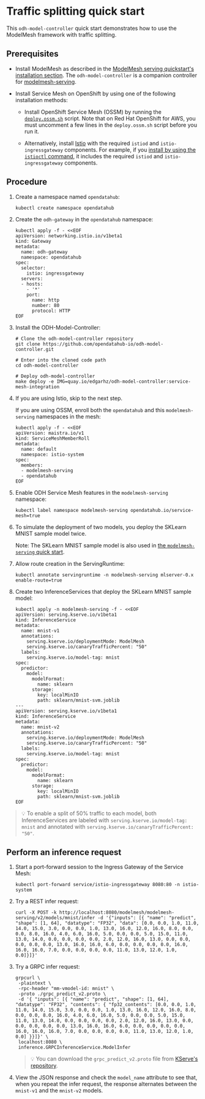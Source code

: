 # Traffic splitting quick start

This `odh-model-controller` quick start demonstrates how to use the ModelMesh framework with traffic splitting. 

## Prerequisites

- Install ModelMesh as described in the [ModelMesh serving quickstart's installation section](https://github.com/opendatahub-io/modelmesh-serving/blob/main/docs/quickstart.md#1-install-modelmesh-serving). The `odh-model-controller` is a companion controller for [modelmesh-serving](https://github.com/opendatahub-io/modelmesh-serving).

- Install Service Mesh on OpenShift by using one of the following installation methods:

  - Install OpenShift Service Mesh (OSSM) by running the [`deploy.ossm.sh`](../scripts/deploy.ossm.sh) script. Note that on Red Hat OpenShift for AWS, you must uncomment a few lines in the `deploy.ossm.sh` script before you run it.

  - Alternatively, install [Istio](https://istio.io/) with the required `istiod` and `istio-ingressgateway` components. For example, if you [install by using the `istioctl` command](https://istio.io/latest/docs/setup/install/istioctl/), it includes the required `istiod` and `istio-ingressgateway` components.

## Procedure

1. Create a namespace named `opendatahub`:

    ~~~
    kubectl create namespace opendatahub
    ~~~

1. Create the `odh-gateway` in the `opendatahub` namespace:

    ```shell
    kubectl apply -f - <<EOF
    apiVersion: networking.istio.io/v1beta1
    kind: Gateway
    metadata:
      name: odh-gateway
      namespace: opendatahub
    spec:
      selector:
        istio: ingressgateway
      servers:
      - hosts:
        - '*'
        port:
          name: http
          number: 80
          protocol: HTTP
    EOF
    ```
    
1. Install the ODH-Model-Controller:

    ```shell
    # Clone the odh-model-controller repository
    git clone https://github.com/opendatahub-io/odh-model-controller.git

    # Enter into the cloned code path
    cd odh-model-controller

    # Deploy odh-model-controller
    make deploy -e IMG=quay.io/edgarhz/odh-model-controller:service-mesh-integration
    ```

1. If you are using Istio, skip to the next step. 

    If you are using OSSM, enroll both the `opendatahub` and this `modelmesh-serving` namespaces in the mesh:

    ```shell
    kubectl apply -f - <<EOF
    apiVersion: maistra.io/v1
    kind: ServiceMeshMemberRoll
    metadata:
      name: default
      namespace: istio-system
    spec:
      members:
      - modelmesh-serving
      - opendatahub
    EOF
    ```

1. Enable ODH Service Mesh features in the `modelmesh-serving` namespace:

    ~~~
    kubectl label namespace modelmesh-serving opendatahub.io/service-mesh=true
    ~~~

1. To simulate the deployment of two models, you deploy the SKLearn MNIST sample model twice. 

    Note: The SKLearn MNIST sample model is also used in [the `modelmesh-serving` quick start](https://github.com/opendatahub-io/modelmesh-serving/blob/main/docs/quickstart.md#2-deploy-a-model). 
 
1. Allow route creation in the ServingRuntime:

    ~~~
    kubectl annotate servingruntime -n modelmesh-serving mlserver-0.x enable-route=true
    ~~~

1. Create two InferenceServices that deploy the SKLearn MNIST sample model:

    ```shell
    kubectl apply -n modelmesh-serving -f - <<EOF
    apiVersion: serving.kserve.io/v1beta1
    kind: InferenceService
    metadata:
      name: mnist-v1
      annotations:
        serving.kserve.io/deploymentMode: ModelMesh
        serving.kserve.io/canaryTrafficPercent: "50"
      labels:
        serving.kserve.io/model-tag: mnist
    spec:
      predictor:
        model:
          modelFormat:
            name: sklearn
          storage:
            key: localMinIO
            path: sklearn/mnist-svm.joblib
    ---
    apiVersion: serving.kserve.io/v1beta1
    kind: InferenceService
    metadata:
      name: mnist-v2
      annotations:
        serving.kserve.io/deploymentMode: ModelMesh
        serving.kserve.io/canaryTrafficPercent: "50"
      labels:
        serving.kserve.io/model-tag: mnist
    spec:
      predictor:
        model:
          modelFormat:
            name: sklearn
          storage:
            key: localMinIO
            path: sklearn/mnist-svm.joblib
    EOF
    ```

> :bulb: To enable a split of 50% traffic to each model, both InferenceServices are labeled with `serving.kserve.io/model-tag: mnist` and annotated with `serving.kserve.io/canaryTrafficPercent: "50"`. 

## Perform an inference request

1. Start a port-forward session to the Ingress Gateway of the Service Mesh:

    ~~~
   kubectl port-forward service/istio-ingressgateway 8080:80 -n istio-system
    ~~~

1. Try a REST infer request:

   ```shell
   curl -X POST -k http://localhost:8080/modelmesh/modelmesh-serving/v2/models/mnist/infer -d '{"inputs": [{ "name": "predict", "shape": [1, 64], "datatype": "FP32", "data": [0.0, 0.0, 1.0, 11.0, 14.0, 15.0, 3.0, 0.0, 0.0, 1.0, 13.0, 16.0, 12.0, 16.0, 8.0, 0.0, 0.0, 8.0, 16.0, 4.0, 6.0, 16.0, 5.0, 0.0, 0.0, 5.0, 15.0, 11.0, 13.0, 14.0, 0.0, 0.0, 0.0, 0.0, 2.0, 12.0, 16.0, 13.0, 0.0, 0.0, 0.0, 0.0, 0.0, 13.0, 16.0, 16.0, 6.0, 0.0, 0.0, 0.0, 0.0, 16.0, 16.0, 16.0, 7.0, 0.0, 0.0, 0.0, 0.0, 11.0, 13.0, 12.0, 1.0, 0.0]}]}'
   ```

1. Try a GRPC infer request:

   ```shell
   grpcurl \
    -plaintext \
    -rpc-header "mm-vmodel-id: mnist" \
    -proto ./grpc_predict_v2.proto \
    -d '{ "inputs": [{ "name": "predict", "shape": [1, 64], "datatype": "FP32", "contents": { "fp32_contents": [0.0, 0.0, 1.0, 11.0, 14.0, 15.0, 3.0, 0.0, 0.0, 1.0, 13.0, 16.0, 12.0, 16.0, 8.0, 0.0, 0.0, 8.0, 16.0, 4.0, 6.0, 16.0, 5.0, 0.0, 0.0, 5.0, 15.0, 11.0, 13.0, 14.0, 0.0, 0.0, 0.0, 0.0, 2.0, 12.0, 16.0, 13.0, 0.0, 0.0, 0.0, 0.0, 0.0, 13.0, 16.0, 16.0, 6.0, 0.0, 0.0, 0.0, 0.0, 16.0, 16.0, 16.0, 7.0, 0.0, 0.0, 0.0, 0.0, 11.0, 13.0, 12.0, 1.0, 0.0] }}]}' \
    localhost:8080 \
    inference.GRPCInferenceService.ModelInfer
   ```

    > :bulb: You can download the `grpc_predict_v2.proto` file from 
    > [KServe's repository](https://github.com/kserve/kserve/blob/master/docs/predict-api/v2/grpc_predict_v2.proto).

1. View the JSON response and check the `model_name` attribute to see that, when you repeat the infer request, the response alternates between the `mnist-v1` and the `mnist-v2` models.


